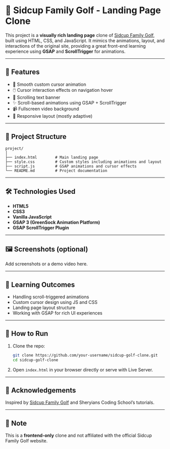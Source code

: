 
# 🎯 Sidcup Family Golf - Landing Page Clone

This project is a **visually rich landing page** clone of [Sidcup Family Golf](https://sidcupfamilygolf.com), built using HTML, CSS, and JavaScript. It mimics the animations, layout, and interactions of the original site, providing a great front-end learning experience using **GSAP** and **ScrollTrigger** for animations.

---

## 🚀 Features

- 🎨 Smooth custom cursor animation
- 🖱️ Cursor interaction effects on navigation hover
- 📜 Scrolling text banner
- ✨ Scroll-based animations using GSAP + ScrollTrigger
- 📹 Fullscreen video background
- 📱 Responsive layout (mostly adaptive)

---

## 📁 Project Structure

```
project/
│
├── index.html        # Main landing page
├── style.css         # Custom styles including animations and layout
├── script.js         # GSAP animations and cursor effects
└── README.md         # Project documentation
```

---

## 🛠️ Technologies Used

- **HTML5**
- **CSS3**
- **Vanilla JavaScript**
- **GSAP 3 (GreenSock Animation Platform)**
- **GSAP ScrollTrigger Plugin**

---

## 🖼️ Screenshots (optional)
Add screenshots or a demo video here.

---

## 🧠 Learning Outcomes

- Handling scroll-triggered animations
- Custom cursor design using JS and CSS
- Landing page layout structure
- Working with GSAP for rich UI experiences

---

## 📌 How to Run

1. Clone the repo:
   ```bash
   git clone https://github.com/your-username/sidcup-golf-clone.git
   cd sidcup-golf-clone
   ```

2. Open `index.html` in your browser directly or serve with Live Server.

---

## 🙏 Acknowledgements

Inspired by [Sidcup Family Golf](https://sidcupfamilygolf.com) and Sheryians Coding School’s tutorials.

---

## 📢 Note

This is a **frontend-only** clone and not affiliated with the official Sidcup Family Golf website.

